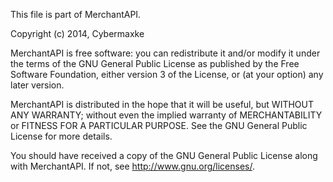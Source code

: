 This file is part of MerchantAPI.

Copyright (c) 2014, Cybermaxke

MerchantAPI is free software: you can redistribute it and/or modify
it under the terms of the GNU General Public License as published by
the Free Software Foundation, either version 3 of the License, or
(at your option) any later version.

MerchantAPI is distributed in the hope that it will be useful,
but WITHOUT ANY WARRANTY; without even the implied warranty of
MERCHANTABILITY or FITNESS FOR A PARTICULAR PURPOSE.  See the
GNU General Public License for more details.

You should have received a copy of the GNU General Public License
along with MerchantAPI. If not, see <http://www.gnu.org/licenses/>.
